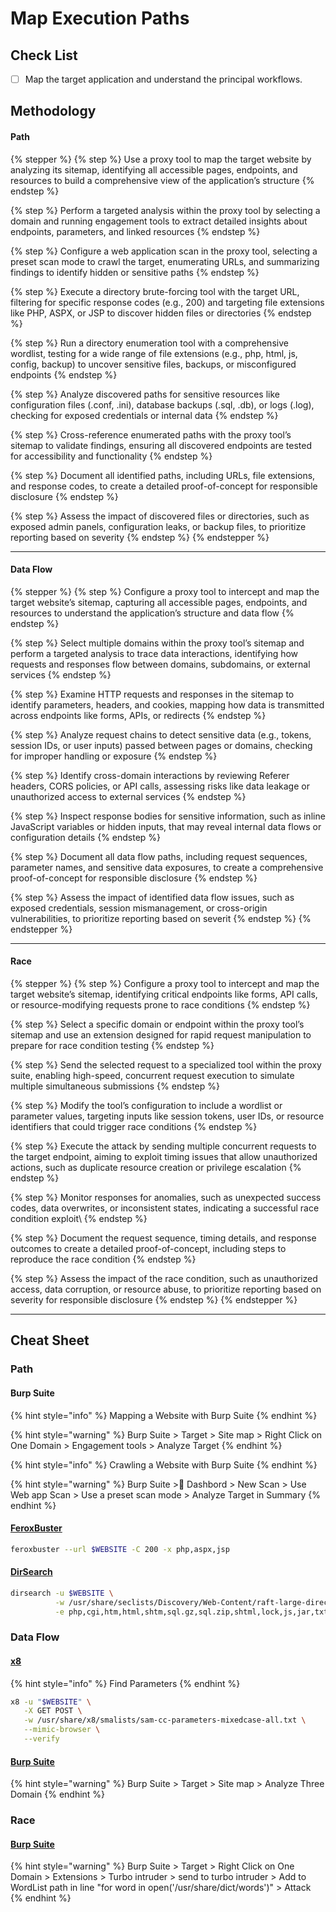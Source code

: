 # Map Execution Paths

## Check List&#x20;

* [ ] Map the target application and understand the principal workflows.

## Methodology

#### Path

{% stepper %}
{% step %}
Use a proxy tool to map the target website by analyzing its sitemap, identifying all accessible pages, endpoints, and resources to build a comprehensive view of the application’s structure
{% endstep %}

{% step %}
Perform a targeted analysis within the proxy tool by selecting a domain and running engagement tools to extract detailed insights about endpoints, parameters, and linked resources
{% endstep %}

{% step %}
Configure a web application scan in the proxy tool, selecting a preset scan mode to crawl the target, enumerating URLs, and summarizing findings to identify hidden or sensitive paths
{% endstep %}

{% step %}
Execute a directory brute-forcing tool with the target URL, filtering for specific response codes (e.g., 200) and targeting file extensions like PHP, ASPX, or JSP to discover hidden files or directories
{% endstep %}

{% step %}
Run a directory enumeration tool with a comprehensive wordlist, testing for a wide range of file extensions (e.g., php, html, js, config, backup) to uncover sensitive files, backups, or misconfigured endpoints
{% endstep %}

{% step %}
Analyze discovered paths for sensitive resources like configuration files (.conf, .ini), database backups (.sql, .db), or logs (.log), checking for exposed credentials or internal data
{% endstep %}

{% step %}
Cross-reference enumerated paths with the proxy tool’s sitemap to validate findings, ensuring all discovered endpoints are tested for accessibility and functionality
{% endstep %}

{% step %}
Document all identified paths, including URLs, file extensions, and response codes, to create a detailed proof-of-concept for responsible disclosure
{% endstep %}

{% step %}
Assess the impact of discovered files or directories, such as exposed admin panels, configuration leaks, or backup files, to prioritize reporting based on severity
{% endstep %}
{% endstepper %}

***

#### Data Flow

{% stepper %}
{% step %}
Configure a proxy tool to intercept and map the target website’s sitemap, capturing all accessible pages, endpoints, and resources to understand the application’s structure and data flow
{% endstep %}

{% step %}
Select multiple domains within the proxy tool’s sitemap and perform a targeted analysis to trace data interactions, identifying how requests and responses flow between domains, subdomains, or external services
{% endstep %}

{% step %}
Examine HTTP requests and responses in the sitemap to identify parameters, headers, and cookies, mapping how data is transmitted across endpoints like forms, APIs, or redirects
{% endstep %}

{% step %}
Analyze request chains to detect sensitive data (e.g., tokens, session IDs, or user inputs) passed between pages or domains, checking for improper handling or exposure
{% endstep %}

{% step %}
Identify cross-domain interactions by reviewing Referer headers, CORS policies, or API calls, assessing risks like data leakage or unauthorized access to external services
{% endstep %}

{% step %}
Inspect response bodies for sensitive information, such as inline JavaScript variables or hidden inputs, that may reveal internal data flows or configuration details
{% endstep %}

{% step %}
Document all data flow paths, including request sequences, parameter names, and sensitive data exposures, to create a comprehensive proof-of-concept for responsible disclosure
{% endstep %}

{% step %}
Assess the impact of identified data flow issues, such as exposed credentials, session mismanagement, or cross-origin vulnerabilities, to prioritize reporting based on severit
{% endstep %}
{% endstepper %}

***

#### Race

{% stepper %}
{% step %}
Configure a proxy tool to intercept and map the target website’s sitemap, identifying critical endpoints like forms, API calls, or resource-modifying requests prone to race conditions
{% endstep %}

{% step %}
Select a specific domain or endpoint within the proxy tool’s sitemap and use an extension designed for rapid request manipulation to prepare for race condition testing
{% endstep %}

{% step %}
Send the selected request to a specialized tool within the proxy suite, enabling high-speed, concurrent request execution to simulate multiple simultaneous submissions
{% endstep %}

{% step %}
Modify the tool’s configuration to include a wordlist or parameter values, targeting inputs like session tokens, user IDs, or resource identifiers that could trigger race conditions
{% endstep %}

{% step %}
Execute the attack by sending multiple concurrent requests to the target endpoint, aiming to exploit timing issues that allow unauthorized actions, such as duplicate resource creation or privilege escalation
{% endstep %}

{% step %}
Monitor responses for anomalies, such as unexpected success codes, data overwrites, or inconsistent states, indicating a successful race condition exploit\\
{% endstep %}

{% step %}
Document the request sequence, timing details, and response outcomes to create a detailed proof-of-concept, including steps to reproduce the race condition
{% endstep %}

{% step %}
Assess the impact of the race condition, such as unauthorized access, data corruption, or resource abuse, to prioritize reporting based on severity for responsible disclosure
{% endstep %}
{% endstepper %}

***

## Cheat Sheet

### Path

#### Burp Suite

{% hint style="info" %}
Mapping a Website with Burp Suite
{% endhint %}

{% hint style="warning" %}
Burp Suite > Target > Site map > Right Click on One Domain > Engagement tools > Analyze Target
{% endhint %}

{% hint style="info" %}
Crawling a Website with Burp Suite
{% endhint %}

{% hint style="warning" %}
Burp Suite > ِDashbord > New Scan > Use Web app Scan > Use a preset scan mode > Analyze Target in Summary
{% endhint %}

#### [FeroxBuster](https://www.google.com/url?sa=t\&source=web\&rct=j\&opi=89978449\&url=https://github.com/epi052/feroxbuster\&ved=2ahUKEwiU3pPJrqGJAxV1Q6QEHe2kNVcQFnoECBkQAQ\&usg=AOvVaw3nTxxRaPVVZSoVDW5LKrjt)

```bash
feroxbuster --url $WEBSITE -C 200 -x php,aspx,jsp
```

#### [DirSearch](https://www.google.com/url?sa=t\&source=web\&rct=j\&opi=89978449\&url=https://github.com/maurosoria/dirsearch\&ved=2ahUKEwjJ3-LUrqGJAxWBVqQEHcsEKvkQFnoECAoQAQ\&usg=AOvVaw09pWqpI-PVNuVwz_h5SCtz)

```bash
dirsearch -u $WEBSITE \
          -w /usr/share/seclists/Discovery/Web-Content/raft-large-directories.txt \
          -e php,cgi,htm,html,shtm,sql.gz,sql.zip,shtml,lock,js,jar,txt,bak,inc,smp,csv,cache,zip,old,conf,config,backup,log,pl,asp,aspx,jsp,sql,db,sqlite,mdb,wasl,tar.gz,tar.bz2,7z,rar,json,xml,yml,yaml,ini,java,py,rb,php3,php4,php5
```

### Data Flow&#x20;

#### [x8](https://github.com/Sh1Yo/x8)

{% hint style="info" %}
Find Parameters
{% endhint %}

```bash
x8 -u "$WEBSITE" \
   -X GET POST \
   -w /usr/share/x8/smalists/sam-cc-parameters-mixedcase-all.txt \
   --mimic-browser \
   --verify
```

#### [Burp Suite](https://portswigger.net/burp/releases/community/latest)

{% hint style="warning" %}
Burp Suite > Target > Site map > Analyze Three Domain&#x20;
{% endhint %}

### Race

#### [Burp Suite](https://portswigger.net/burp/releases/community/latest)

{% hint style="warning" %}
Burp Suite > Target > Right Click on One Domain > Extensions > Turbo intruder > send to turbo intruder > Add to WordList path in line "for word in open('/usr/share/dict/words')" > Attack
{% endhint %}
